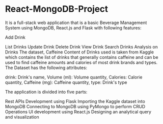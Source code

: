 # React-MongoDB-Project
It is a full-stack web application that is a basic Beverage Management System using MongoDB, React.js and Flask with following features:

Add Drink

List Drinks
Update Drink
Delete Drink
View Drink
Search Drinks
Analysis on Drinks
The dataset, Caffeine Content of Drinks used is taken from Kaggle which contains the list of drinks that generally contains caffeine and can be used to find caffeine amounts and calories of most drink brands and types. The Dataset has the following attributes:

drink: Drink's name, Volume (ml): Volume quantity, Calories: Calorie quantity, Caffeine (mg): Caffeine quantity, type: Drink's type

The application is divided into five parts:

Rest APIs Development using Flask
Importing the Kaggle dataset into MongoDB
Connecting to MongoDB using PyMongo to perform CRUD Operations
UI development using React.js
Designing an analytical query and visualization
